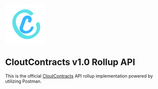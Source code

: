 ![CCSLOGO](https://raw.githubusercontent.com/CloutContracts/cloutcontracts.github.io/main/assets/images/c-128x128.png)
# CloutContracts v1.0 Rollup API
This is the official [CloutContracts](https://cloutcontracts.net) API rollup implementation powered by utilizing Postman.

